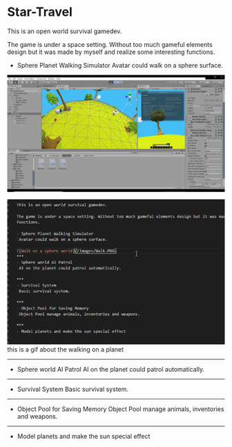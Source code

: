 ﻿ # Star-Travel

This is an open world survival gamedev. 

The game is under a space setting. Without too much gameful elements design but it was made by myself and realize some interesting functions.

- Sphere Planet Walking Simulator
 Avatar could walk on a sphere surface. 

![Walk on a sphere world](/images/Walk.PNG)

![Walk on a sphere world!!](/images/GifTry.gif)
this is a gif about the walking on a planet
***
- Sphere world AI Patrol
 AI on the planet could patrol automatically.

***
- Survival System
 Basic survival system.

***
- Object Pool for Saving Memory
 Object Pool manage animals, inventories and weapons.

***
- Model planets and make the sun special effect 


















